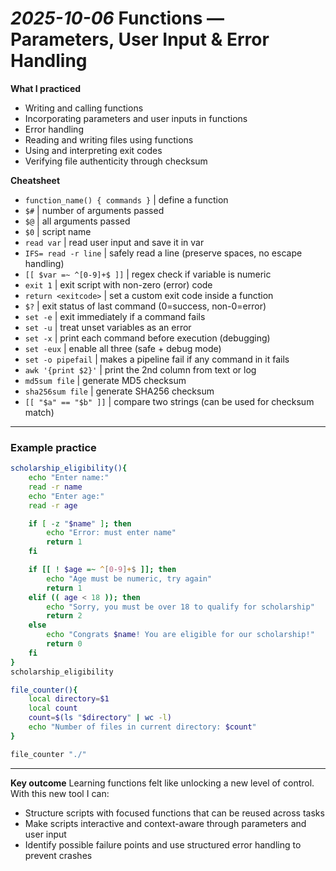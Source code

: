 # *2025-10-06* **Functions — Parameters, User Input & Error Handling**

**What I practiced**
- Writing and calling functions
- Incorporating parameters and user inputs in functions
- Error handling
- Reading and writing files using functions
- Using and interpreting exit codes
- Verifying file authenticity through checksum

**Cheatsheet**  
- `function_name() { commands }` | define a function
- `$#` | number of arguments passed
- `$@` | all arguments passed
- `$0` | script name
- `read var` | read user input and save it in var
- `IFS= read -r line` | safely read a line (preserve spaces, no escape handling)
- `[[ $var =~ ^[0-9]+$ ]]` | regex check if variable is numeric
- `exit 1` | exit script with non-zero (error) code
- `return <exitcode>` | set a custom exit code inside a function
- `$?` | exit status of last command (0=success, non-0=error)
- `set -e` | exit immediately if a command fails
- `set -u` | treat unset variables as an error
- `set -x` | print each command before execution (debugging)
- `set -eux` | enable all three (safe + debug mode)
- `set -o pipefail` | makes a pipeline fail if any command in it fails
- `awk '{print $2}'` | print the 2nd column from text or log
- `md5sum file` | generate MD5 checksum
- `sha256sum file` | generate SHA256 checksum
- `[[ "$a" == "$b" ]]` | compare two strings (can be used for checksum match)

---
### **Example practice**

```bash
scholarship_eligibility(){
    echo "Enter name:"
    read -r name
    echo "Enter age:"
    read -r age

    if [ -z "$name" ]; then
        echo "Error: must enter name"
        return 1
    fi

    if [[ ! $age =~ ^[0-9]+$ ]]; then
        echo "Age must be numeric, try again"
        return 1
    elif (( age < 18 )); then
        echo "Sorry, you must be over 18 to qualify for scholarship"
        return 2
    else
        echo "Congrats $name! You are eligible for our scholarship!"
        return 0
    fi
}
scholarship_eligibility
```

```bash
file_counter(){
    local directory=$1
    local count
    count=$(ls "$directory" | wc -l)
    echo "Number of files in current directory: $count"
}

file_counter "./"
```

---

**Key outcome**
Learning functions felt like unlocking a new level of control. With this new tool I can:
- Structure scripts with focused functions that can be reused across tasks
- Make scripts interactive and context-aware through parameters and user input
- Identify possible failure points and use structured error handling to prevent crashes
